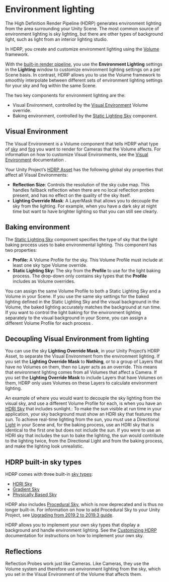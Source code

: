 # Environment lighting

The High Definition Render Pipeline (HDRP) generates environment lighting from the area surrounding your Unity Scene. The most common source of environment lighting is sky lighting, but there are other types of background light, such as light from an interior lighting studio.

In HDRP, you create and customize environment lighting using the [Volume](Volumes.html) framework.

With the [built-in render pipeline](https://docs.unity3d.com/Manual/SL-RenderPipeline.html), you use the **Environment Lighting** settings in the **Lighting** window to customize environment lighting settings on a per Scene basis. In contrast, HDRP allows you to use the Volume framework to smoothly interpolate between different sets of environment lighting settings for your sky and fog within the same Scene.

The two key components for environment lighting are the:

- Visual Environment, controlled by the [Visual Environment](Override-Visual-Environment.html) Volume override.
- Baking environment, controlled by the [Static Lighting Sky](Static-Lighting-Sky.html) component.

## Visual Environment

The Visual Environment is a Volume component that tells HDRP what type of [sky](HDRP-Features.html#SkyOverview) and [fog](HDRP-Features.html#FogOverview) you want to render for Cameras that the Volume affects. For information on how to customize Visual Environments, see the [Visual Environment](Override-Visual-Environment.html) documentation .

Your Unity Project’s [HDRP Asset](HDRP-Asset.html#SkyLighting) has the following global sky properties that affect all Visual Environments:

- **Reflection Size**: Controls the resolution of the sky cube map. This handles fallback reflection when there are no local reflection probes present, and has no effect on the quality of the sky itself.
- **Lighting Override Mask**: A LayerMask that allows you to decouple the sky from the lighting. For example, when you have a dark sky at night time but want to have brighter lighting so that you can still see clearly.

<a name="BakingEnvironment"></a>

## Baking environment

The [Static Lighting Sky](Static-Lighting-Sky.html) component specifies the type of sky that the light baking process uses to bake environmental lighting. This component has two properties:

- **Profile:** A Volume Profile for the sky. This Volume Profile must include at least one sky type Volume override.
- **Static Lighting Sky:** The sky from the **Profile** to use for the light baking process. The drop-down only contains sky types that the **Profile** includes as Volume overrides.

You can assign the same Volume Profile to both a Static Lighting Sky and a Volume in your Scene. If you use the same sky settings for the baked lighting defined in the Static Lighting Sky and the visual background in the Volume, the baked lighting accurately matches the background at run time. If you want to control the light baking for the environment lighting separately to the visual background in your Scene, you can assign a different Volume Profile for each process .

<a name="DecoupleVisualEnvironment"></a>

## Decoupling Visual Environment from lighting

You can use the sky **Lighting Override Mask**, in your Unity Project’s HDRP Asset, to separate the Visual Environment from the environment lighting. If you set the **Lighting Override Mask** to **Nothing**, or to a group of Layers that have no Volumes on them, then no Layer acts as an override. This means that environment lighting comes from all Volumes that affect a Camera. If you set the **Lighting Override Mask** to include Layers that have Volumes on them, HDRP only uses Volumes on these Layers to calculate environment lighting.

An example of where you would want to decouple the sky lighting from the visual sky, and use a different Volume Profile for each, is when you have an [HDRI Sky](Override-HDRI-Sky.html) that includes sunlight.: To make the sun visible at run time in your application, your sky background must show an HDRI sky that features the sun. To achieve real-time lighting from the sun, you must use a Directional [Light](Light-Component.html) in your Scene and, for the baking process, use an HDRI sky that is identical to the first one but does not include the sun. If you were to use an HDRI sky that includes the sun to bake the lighting, the sun would contribute to the lighting twice, from the Directional Light and from the baking process, and make the lighting look unrealistic.

## HDRP built-in sky types

HDRP comes with three built-in [sky types](HDRP-Features.html#SkyOverview):

- [HDRI Sky](Override-HDRI-Sky.html)
- [Gradient Sky](Override-Gradient-Sky.html)
- [Physically Based Sky](Override-Physically-Based-Sky.html)

HDRP also includes [Procedural Sky](Override-Procedural-Sky.html), which is now deprecated and is thus no longer built-in. For information on how to add Procedural Sky to your Unity Project, see [Upgrading from 2019.2 to 2019.3 guide](Upgrading-From-2019.2-to-2019.3.html#ProceduralSky).

HDRP allows you to implement your own sky types that display a background and handle environment lighting. See the [Customizing HDRP](Creating-a-Custom-Sky.html) documentation for instructions on how to implement your own sky.

## **Reflections**

Reflection Probes work just like Cameras. Like Cameras, they use the Volume system and therefore use environment lighting from the sky, which you set in the Visual Environment of the Volume that affects them.